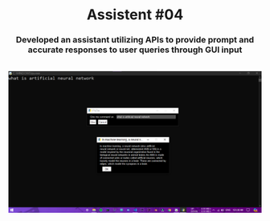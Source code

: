 <h1 align="center">Assistent #04</h1>
<h3 align="center">Developed an assistant utilizing APIs to provide prompt and accurate responses to user queries through GUI input</h3><br>
<img width="auto" src="assistent04.png" >
